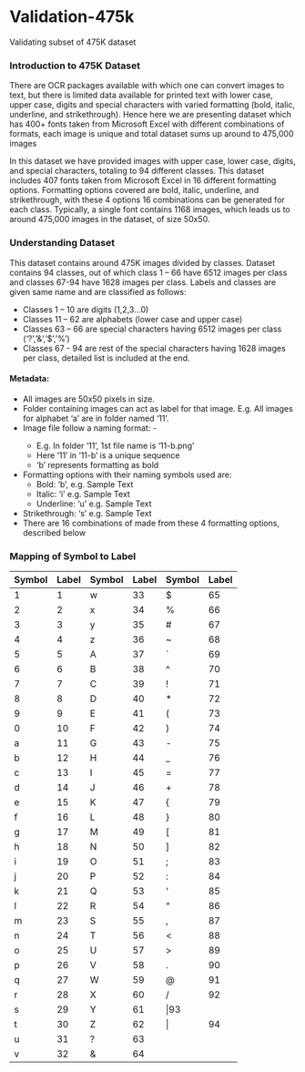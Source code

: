 # Validation-475k
Validating subset of 475K dataset

### Introduction to 475K Dataset
There are OCR packages available with which one can convert images to text, but there is limited data available for printed text with lower case, upper case, digits and special characters with varied formatting (bold, italic, underline, and strikethrough). Hence here we are presenting dataset which has 400+ fonts taken from Microsoft Excel with different combinations of formats, each image is unique and total dataset sums up around to 475,000 images

In this dataset we have provided images with upper case, lower case, digits, and special characters, totaling to 94 different classes. This dataset includes 407 fonts taken from Microsoft Excel in 16 different formatting options. Formatting options covered are bold, italic, underline, and strikethrough, with these 4 options 16 combinations can be generated for each class. Typically, a single font contains 1168 images, which leads us to around 475,000 images in the dataset, of size 50x50.

### Understanding Dataset
This dataset contains around 475K images divided by classes. Dataset contains 94 classes, out of which class 1 – 66 have 6512 images per class and classes 67-94 have 1628 images per class. Labels and classes are given same name and are classified as follows:
* Classes 1 – 10 are digits (1,2,3…0)
* Classes 11 – 62 are alphabets (lower case and upper case)
* Classes 63 – 66 are special characters having 6512 images per class (‘?’,’&’,’$’,’%’)
* Classes 67 - 94 are rest of the special characters having 1628 images per class, detailed list is included at the end.

#### Metadata:
* All images are 50x50 pixels in size.
* Folder containing images can act as label for that image. E.g. All images for alphabet ‘a’ are in folder named ‘11’.
* Image file follow a naming format: <number>-<formatting>
  * E.g. In folder ‘11’, 1st file name is ‘11-b.png’
  * Here ‘11’ in ‘11-b’ is a unique sequence
  * ‘b’ represents formatting as bold
* Formatting options with their naming symbols used are:
  * Bold: ‘b’, e.g. Sample Text
  * Italic: ‘i’ e.g. Sample Text
  * Underline: ‘u’ e.g. Sample Text
* Strikethrough: ‘s’ e.g. Sample Text
* There are 16 combinations of made from these 4 formatting options, described below


### Mapping of Symbol to Label

|Symbol|Label|Symbol|Label|Symbol|Label|
|------|-----|------|-----|------|-----|
|1|1 |w|33|$|65|
|2|2 |x|34|%|66|
|3|3 |y|35|#|67|
|4|4 |z|36|~|68|
|5|5 |A|37|`|69|
|6|6 |B|38|^|70|
|7|7 |C|39|!|71|
|8|8 |D|40|*|72|
|9|9 |E|41|(|73|
|0|10|F|42|)|74|
|a|11|G|43|-|75|
|b|12|H|44|_|76|
|c|13|I|45|=|77|
|d|14|J|46|+|78|
|e|15|K|47|{|79|
|f|16|L|48|}|80|
|g|17|M|49|[|81|
|h|18|N|50|]|82|
|i|19|O|51|;|83|
|j|20|P|52|:|84|
|k|21|Q|53|‘|85|
|l|22|R|54|“|86|
|m|23|S|55|,|87|
|n|24|T|56|<|88|
|o|25|U|57|>|89|
|p|26|V|58|.|90|
|q|27|W|59|@|91|
|r|28|X|60|/|92|
|s|29|Y|61|\|93|
|t|30|Z|62|\||94|
|u|31|?|63|	|  |
|v|32|&|64| |  |

